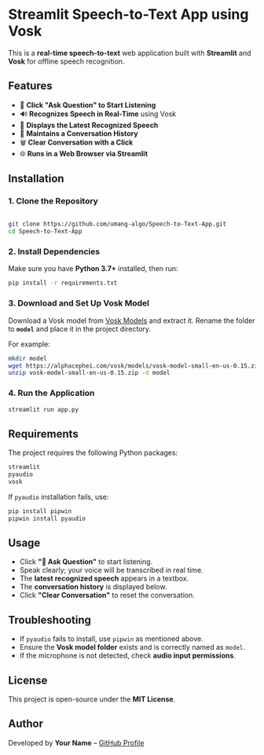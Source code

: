 # Streamlit Speech-to-Text App using Vosk

This is a **real-time speech-to-text** web application built with **Streamlit** and **Vosk** for offline speech recognition.

## Features
- 🎤 **Click "Ask Question" to Start Listening**
- 🔊 **Recognizes Speech in Real-Time** using Vosk
- 📜 **Displays the Latest Recognized Speech**
- 📂 **Maintains a Conversation History**
- 🗑 **Clear Conversation with a Click**
- 🌐 **Runs in a Web Browser via Streamlit**

## Installation
### 1. Clone the Repository
```bash

git clone https://github.com/umang-algo/Speech-to-Text-App.git
cd Speech-to-Text-App
```

### 2. Install Dependencies
Make sure you have **Python 3.7+** installed, then run:
```bash
pip install -r requirements.txt
```

### 3. Download and Set Up Vosk Model
Download a Vosk model from [Vosk Models](https://alphacephei.com/vosk/models) and extract it. Rename the folder to **`model`** and place it in the project directory.

For example:
```bash
mkdir model
wget https://alphacephei.com/vosk/models/vosk-model-small-en-us-0.15.zip
unzip vosk-model-small-en-us-0.15.zip -d model
```

### 4. Run the Application
```bash
streamlit run app.py
```

## Requirements
The project requires the following Python packages:
```txt
streamlit
pyaudio
vosk
```
If `pyaudio` installation fails, use:
```bash
pip install pipwin
pipwin install pyaudio
```

## Usage
- Click **"🎤 Ask Question"** to start listening.
- Speak clearly; your voice will be transcribed in real time.
- The **latest recognized speech** appears in a textbox.
- The **conversation history** is displayed below.
- Click **"Clear Conversation"** to reset the conversation.

## Troubleshooting
- If `pyaudio` fails to install, use `pipwin` as mentioned above.
- Ensure the **Vosk model folder** exists and is correctly named as `model`.
- If the microphone is not detected, check **audio input permissions**.

## License
This project is open-source under the **MIT License**.

## Author
Developed by **Your Name** – [GitHub Profile](https://github.com/your-username)

